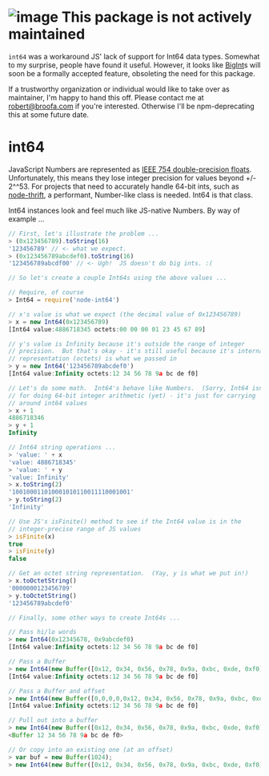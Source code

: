 # ![image](https://user-images.githubusercontent.com/164050/52737878-42886600-2f82-11e9-81de-c750db7b4ac3.png) This package is not actively maintained

`int64` was a workaround JS' lack of support for Int64 data types.  Somewhat to my surprise, people have found it useful.  However, it looks like [BigInt](https://developer.mozilla.org/en-US/docs/Web/JavaScript/Reference/Global_Objects/BigInt)s will soon be a formally accepted feature, obsoleting the need for this package.

If a trustworthy organization or individual would like to take over as maintainer, I'm happy to hand this off.  Please contact me at [robert@broofa.com](mailto:robert@broofa.com) if you're interested. Otherwise I'll be npm-deprecating this at some future date.

# int64

JavaScript Numbers are represented as [IEEE 754 double-precision floats](http://steve.hollasch.net/cgindex/coding/ieeefloat.html).  Unfortunately, this means they lose integer precision for values beyond +/- 2^^53.  For projects that need to accurately handle 64-bit ints, such as [node-thrift](https://github.com/wadey/node-thrift), a performant, Number-like class is needed.  Int64 is that class.

Int64 instances look and feel much like JS-native Numbers.  By way of example ...
```js
// First, let's illustrate the problem ...
> (0x123456789).toString(16)
'123456789' // <- what we expect.
> (0x123456789abcdef0).toString(16)
'123456789abcdf00' // <- Ugh!  JS doesn't do big ints. :(

// So let's create a couple Int64s using the above values ...

// Require, of course
> Int64 = require('node-int64')

// x's value is what we expect (the decimal value of 0x123456789)
> x = new Int64(0x123456789)
[Int64 value:4886718345 octets:00 00 00 01 23 45 67 89]

// y's value is Infinity because it's outside the range of integer
// precision.  But that's okay - it's still useful because it's internal
// representation (octets) is what we passed in
> y = new Int64('123456789abcdef0')
[Int64 value:Infinity octets:12 34 56 78 9a bc de f0]

// Let's do some math.  Int64's behave like Numbers.  (Sorry, Int64 isn't
// for doing 64-bit integer arithmetic (yet) - it's just for carrying
// around int64 values
> x + 1
4886718346
> y + 1
Infinity

// Int64 string operations ...
> 'value: ' + x
'value: 4886718345'
> 'value: ' + y
'value: Infinity'
> x.toString(2)
'100100011010001010110011110001001'
> y.toString(2)
'Infinity'

// Use JS's isFinite() method to see if the Int64 value is in the
// integer-precise range of JS values
> isFinite(x)
true
> isFinite(y)
false

// Get an octet string representation.  (Yay, y is what we put in!)
> x.toOctetString()
'0000000123456789'
> y.toOctetString()
'123456789abcdef0'

// Finally, some other ways to create Int64s ...

// Pass hi/lo words
> new Int64(0x12345678, 0x9abcdef0)
[Int64 value:Infinity octets:12 34 56 78 9a bc de f0]

// Pass a Buffer
> new Int64(new Buffer([0x12, 0x34, 0x56, 0x78, 0x9a, 0xbc, 0xde, 0xf0]))
[Int64 value:Infinity octets:12 34 56 78 9a bc de f0]

// Pass a Buffer and offset
> new Int64(new Buffer([0,0,0,0,0x12, 0x34, 0x56, 0x78, 0x9a, 0xbc, 0xde, 0xf0]), 4)
[Int64 value:Infinity octets:12 34 56 78 9a bc de f0]

// Pull out into a buffer
> new Int64(new Buffer([0x12, 0x34, 0x56, 0x78, 0x9a, 0xbc, 0xde, 0xf0])).toBuffer()
<Buffer 12 34 56 78 9a bc de f0>

// Or copy into an existing one (at an offset)
> var buf = new Buffer(1024);
> new Int64(new Buffer([0x12, 0x34, 0x56, 0x78, 0x9a, 0xbc, 0xde, 0xf0])).copy(buf, 512);
```
